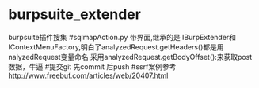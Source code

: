 # burpsuite_extender
burpsuite插件搜集
#sqlmapAction.py
带界面,继承的是 IBurpExtender和IContextMenuFactory,明白了analyzedRequest.getHeaders()都是用nalyzedRequest变量命名
采用analyzedRequest.getBodyOffset():来获取post数据，牛逼
#提交git
先commit 后push
#ssrf案例参考
http://www.freebuf.com/articles/web/20407.html
